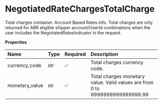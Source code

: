 # NegotiatedRateChargesTotalCharge

Total charges container. Account Based Rates info. Total charges are only returned for ABR eligible shipper account/UserId combinations when the user includes the NegotiatedRatesIndicator in the request.

**Properties**

| Name           | Type | Required | Description                                                                  |
| :------------- | :--- | :------- | :--------------------------------------------------------------------------- |
| currency_code  | str  | ✅       | Total charges currency code.                                                 |
| monetary_value | str  | ✅       | Total charges monetary value. Valid values are from 0 to 9999999999999999.99 |

<!-- This file was generated by liblab | https://liblab.com/ -->
